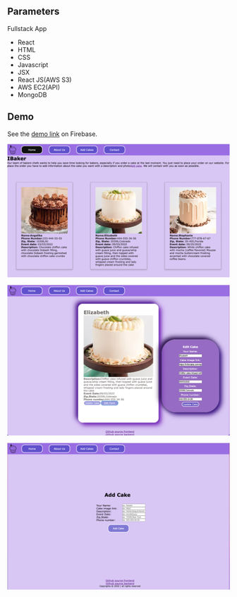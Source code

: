 ## Parameters
Fullstack App
+ React
+ HTML
+ CSS
+ Javascript
+ JSX
+ React JS(AWS S3)
+ AWS EC2(API)
+ MongoDB


## Demo
See the [demo link](http://aws3-fullstack-frontend-np.s3-website-us-east-1.amazonaws.com/) on Firebase. 

![Demo screen shot](https://github.com/NatalliaPahosava/cookies-frontend/blob/main/src/image/demo--1.png)

![Demo screen shot](https://github.com/NatalliaPahosava/cookies-frontend/blob/main/src/image/demo--2.png)

![Demo screen shot](https://github.com/NatalliaPahosava/cookies-frontend/blob/main/src/image/demo--3.png)